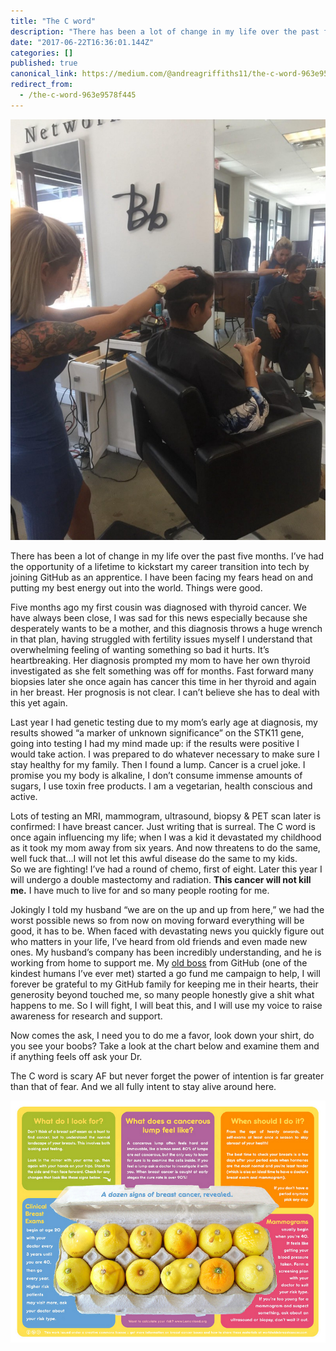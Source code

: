 ```yaml
---
title: "The C word"
description: "There has been a lot of change in my life over the past five months. I’ve had the opportunity of a lifetime to kickstart my career…"
date: "2017-06-22T16:36:01.144Z"
categories: []
published: true
canonical_link: https://medium.com/@andreagriffiths11/the-c-word-963e9578f445
redirect_from:
  - /the-c-word-963e9578f445
---
```


![I’ll have the high and tight and a big glass of wine](./asset-1.jpeg)

There has been a lot of change in my life over the past five months. I’ve had the opportunity of a lifetime to kickstart my career transition into tech by joining GitHub as an apprentice. I have been facing my fears head on and putting my best energy out into the world. Things were good.

Five months ago my first cousin was diagnosed with thyroid cancer. We have always been close, I was sad for this news especially because she desperately wants to be a mother, and this diagnosis throws a huge wrench in that plan, having struggled with fertility issues myself I understand that overwhelming feeling of wanting something so bad it hurts. It’s heartbreaking. Her diagnosis prompted my mom to have her own thyroid investigated as she felt something was off for months. Fast forward many biopsies later she once again has cancer this time in her thyroid and again in her breast. Her prognosis is not clear. I can’t believe she has to deal with this yet again.

Last year I had genetic testing due to my mom’s early age at diagnosis, my results showed “a marker of unknown significance” on the STK11 gene, going into testing I had my mind made up: if the results were positive I would take action. I was prepared to do whatever necessary to make sure I stay healthy for my family. Then I found a lump. Cancer is a cruel joke. I promise you my body is alkaline, I don’t consume immense amounts of sugars, I use toxin free products. I am a vegetarian, health conscious and active.

Lots of testing an MRI, mammogram, ultrasound, biopsy & PET scan later is confirmed: I have breast cancer. Just writing that is surreal. The C word is once again influencing my life; when I was a kid it devastated my childhood as it took my mom away from six years. And now threatens to do the same, well fuck that…I will not let this awful disease do the same to my kids.  
So we are fighting! I’ve had a round of chemo, first of eight. Later this year I will undergo a double mastectomy and radiation. **This cancer will not kill me.** I have much to live for and so many people rooting for me.   
  
Jokingly I told my husband “we are on the up and up from here,” we had the worst possible news so from now on moving forward everything will be good, it has to be. When faced with devastating news you quickly figure out who matters in your life, I’ve heard from old friends and even made new ones. My husband’s company has been incredibly understanding, and he is working from home to support me. My [old boss](https://twitter.com/leedohm) from GitHub (one of the kindest humans I’ve ever met) started a go fund me campaign to help, I will forever be grateful to my GitHub family for keeping me in their hearts, their generosity beyond touched me, so many people honestly give a shit what happens to me. So I will fight, I will beat this, and I will use my voice to raise awareness for research and support.

Now comes the ask, I need you to do me a favor, look down your shirt, do you see your boobs? Take a look at the chart below and examine them and if anything feels off ask your Dr.

The C word is scary AF but never forget the power of intention is far greater than that of fear. And we all fully intent to stay alive around here.

![](./asset-2.png)
